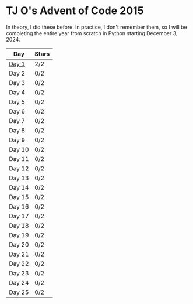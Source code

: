 # TJ O's Advent of Code 2015

In theory, I did these before. In practice, I don't remember them, so I will be completing the entire year from scratch in Python starting December 3, 2024. 

| Day | Stars |
|---|---|
| [Day 1](notes/01.md) | 2/2 |
| Day 2 | 0/2 |
| Day 3 | 0/2 |
| Day 4 | 0/2 |
| Day 5 | 0/2 |
| Day 6 | 0/2 |
| Day 7 | 0/2 |
| Day 8 | 0/2 |
| Day 9 | 0/2 |
| Day 10 | 0/2 |
| Day 11 | 0/2 |
| Day 12 | 0/2 |
| Day 13 | 0/2 |
| Day 14 | 0/2 |
| Day 15 | 0/2 |
| Day 16 | 0/2 |
| Day 17 | 0/2 |
| Day 18 | 0/2 |
| Day 19 | 0/2 |
| Day 20 | 0/2 |
| Day 21 | 0/2 |
| Day 22 | 0/2 |
| Day 23 | 0/2 |
| Day 24 | 0/2 |
| Day 25 | 0/2 |